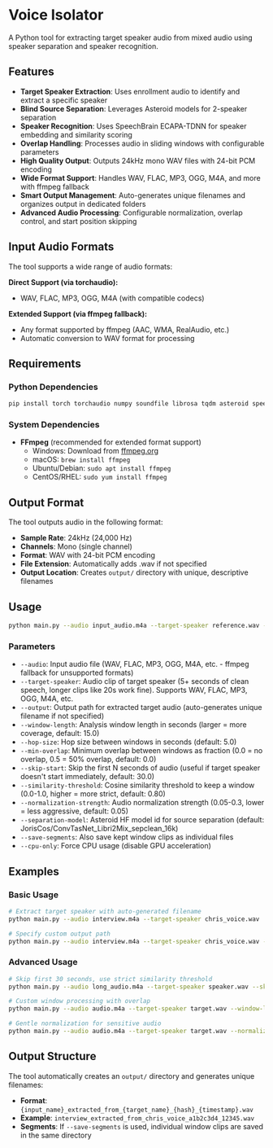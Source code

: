 # Voice Isolator

A Python tool for extracting target speaker audio from mixed audio using speaker separation and speaker recognition.

## Features

- **Target Speaker Extraction**: Uses enrollment audio to identify and extract a specific speaker
- **Blind Source Separation**: Leverages Asteroid models for 2-speaker separation
- **Speaker Recognition**: Uses SpeechBrain ECAPA-TDNN for speaker embedding and similarity scoring
- **Overlap Handling**: Processes audio in sliding windows with configurable parameters
- **High Quality Output**: Outputs 24kHz mono WAV files with 24-bit PCM encoding
- **Wide Format Support**: Handles WAV, FLAC, MP3, OGG, M4A, and more with ffmpeg fallback
- **Smart Output Management**: Auto-generates unique filenames and organizes output in dedicated folders
- **Advanced Audio Processing**: Configurable normalization, overlap control, and start position skipping

## Input Audio Formats

The tool supports a wide range of audio formats:

**Direct Support (via torchaudio):**
- WAV, FLAC, MP3, OGG, M4A (with compatible codecs)

**Extended Support (via ffmpeg fallback):**
- Any format supported by ffmpeg (AAC, WMA, RealAudio, etc.)
- Automatic conversion to WAV format for processing

## Requirements

### Python Dependencies
```bash
pip install torch torchaudio numpy soundfile librosa tqdm asteroid speechbrain
```

### System Dependencies
- **FFmpeg** (recommended for extended format support)
  - Windows: Download from [ffmpeg.org](https://ffmpeg.org/download.html)
  - macOS: `brew install ffmpeg`
  - Ubuntu/Debian: `sudo apt install ffmpeg`
  - CentOS/RHEL: `sudo yum install ffmpeg`

## Output Format

The tool outputs audio in the following format:
- **Sample Rate**: 24kHz (24,000 Hz)
- **Channels**: Mono (single channel)
- **Format**: WAV with 24-bit PCM encoding
- **File Extension**: Automatically adds .wav if not specified
- **Output Location**: Creates `output/` directory with unique, descriptive filenames

## Usage

```bash
python main.py --audio input_audio.m4a --target-speaker reference.wav --output extracted_target.wav
```

### Parameters

- `--audio`: Input audio file (WAV, FLAC, MP3, OGG, M4A, etc. - ffmpeg fallback for unsupported formats)
- `--target-speaker`: Audio clip of target speaker (5+ seconds of clean speech, longer clips like 20s work fine). Supports WAV, FLAC, MP3, OGG, M4A, etc.
- `--output`: Output path for extracted target audio (auto-generates unique filename if not specified)
- `--window-length`: Analysis window length in seconds (larger = more coverage, default: 15.0)
- `--hop-size`: Hop size between windows in seconds (default: 5.0)
- `--min-overlap`: Minimum overlap between windows as fraction (0.0 = no overlap, 0.5 = 50% overlap, default: 0.0)
- `--skip-start`: Skip the first N seconds of audio (useful if target speaker doesn't start immediately, default: 30.0)
- `--similarity-threshold`: Cosine similarity threshold to keep a window (0.0-1.0, higher = more strict, default: 0.80)
- `--normalization-strength`: Audio normalization strength (0.05-0.3, lower = less aggressive, default: 0.05)
- `--separation-model`: Asteroid HF model id for source separation (default: JorisCos/ConvTasNet_Libri2Mix_sepclean_16k)
- `--save-segments`: Also save kept window clips as individual files
- `--cpu-only`: Force CPU usage (disable GPU acceleration)

## Examples

### Basic Usage
```bash
# Extract target speaker with auto-generated filename
python main.py --audio interview.m4a --target-speaker chris_voice.wav

# Specify custom output path
python main.py --audio interview.m4a --target-speaker chris_voice.wav --output chris_interview.wav
```

### Advanced Usage
```bash
# Skip first 30 seconds, use strict similarity threshold
python main.py --audio long_audio.m4a --target-speaker speaker.wav --skip-start 30 --similarity-threshold 0.90

# Custom window processing with overlap
python main.py --audio audio.m4a --target-speaker target.wav --window-length 20 --hop-size 3 --min-overlap 0.3

# Gentle normalization for sensitive audio
python main.py --audio audio.m4a --target-speaker target.wav --normalization-strength 0.02
```

## Output Structure

The tool automatically creates an `output/` directory and generates unique filenames:
- **Format**: `{input_name}_extracted_from_{target_name}_{hash}_{timestamp}.wav`
- **Example**: `interview_extracted_from_chris_voice_a1b2c3d4_12345.wav`
- **Segments**: If `--save-segments` is used, individual window clips are saved in the same directory